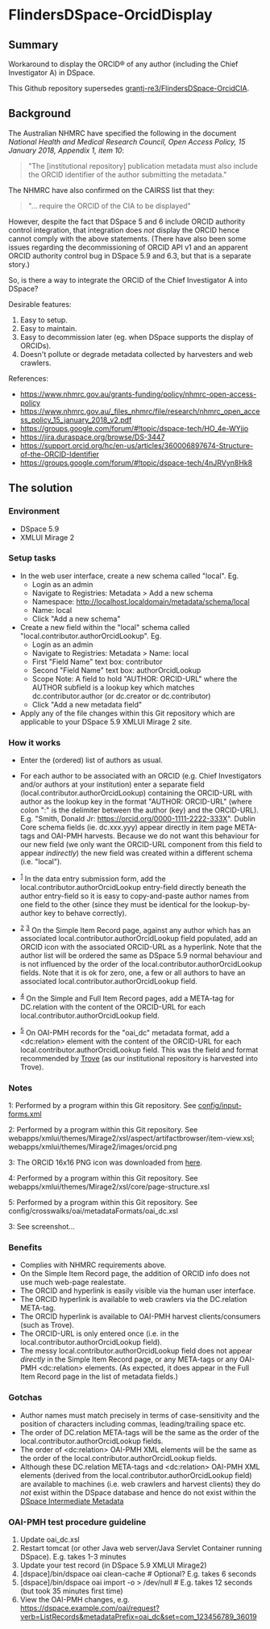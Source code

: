 FlindersDSpace-OrcidDisplay
===========================

## Summary

Workaround to display the ORCID® of any author (including the Chief
Investigator A) in DSpace. 

This Github repository supersedes [grantj-re3/FlindersDSpace-OrcidCIA](https://github.com/grantj-re3/FlindersDSpace-OrcidCIA).

## Background

The Australian NHMRC have specified the following in the document *National
Health and Medical Research Council, Open Access Policy, 15 January 2018,
Appendix 1, item 10*:

> "The [institutional repository] publication metadata must also include
> the ORCID identifier of the author submitting the metadata."

The NHMRC have also confirmed on the CAIRSS list that they:

> "... require the ORCID of the CIA to be displayed"

However, despite the fact that DSpace 5 and 6 include ORCID authority
control integration, that integration does *not* display the ORCID hence
cannot comply with the above statements. (There have also been some
issues regarding the decommissioning of ORCID API v1 and an apparent
ORCID authority control bug in DSpace 5.9 and 6.3, but that is a
separate story.)

So, is there a way to integrate the ORCID of the Chief Investigator A
into DSpace?

Desirable features:
1. Easy to setup.
2. Easy to maintain.
3. Easy to decommission later (eg. when DSpace supports the display of ORCIDs).
4. Doesn't pollute or degrade metadata collected by harvesters and web
   crawlers.

References:
- https://www.nhmrc.gov.au/grants-funding/policy/nhmrc-open-access-policy
- https://www.nhmrc.gov.au/_files_nhmrc/file/research/nhmrc_open_access_policy_15_january_2018_v2.pdf
- https://groups.google.com/forum/#!topic/dspace-tech/HO_4e-WYjjo
- https://jira.duraspace.org/browse/DS-3447
- https://support.orcid.org/hc/en-us/articles/360006897674-Structure-of-the-ORCID-Identifier
- https://groups.google.com/forum/#!topic/dspace-tech/4nJRVyn8Hk8


## The solution

### Environment
- DSpace 5.9
- XMLUI Mirage 2

### Setup tasks
- In the web user interface, create a new schema called "local". Eg.
  * Login as an admin 
  * Navigate to Registries: Metadata > Add a new schema
  * Namespace: http://localhost.localdomain/metadata/schema/local
  * Name: local
  * Click "Add a new schema"
- Create a new field within the "local" schema called
  "local.contributor.authorOrcidLookup". Eg. 
  * Login as an admin
  * Navigate to Registries: Metadata > Name: local
  * First "Field Name" text box: contributor
  * Second "Field Name" text box: authorOrcidLookup
  * Scope Note: A field to hold "AUTHOR: ORCID-URL" where the AUTHOR
    subfield is a lookup key which matches dc.contributor.author
    (or dc.creator or dc.contributor)
  * Click "Add a new metadata field"
- Apply any of the file changes within this Git repository which are
applicable to your DSpace 5.9 XMLUI Mirage 2 site.

### How it works
- Enter the (ordered) list of authors as usual.

- For each author to be associated with an ORCID (e.g. Chief Investigators
  and/or authors at your institution) enter a separate field
  (local.contributor.authorOrcidLookup) containing the ORCID-URL with
  author as the lookup key in the format "AUTHOR: ORCID-URL" (where colon
  ":" is the delimiter between the author (key) and the ORCID-URL). E.g.
  "Smith, Donald Jr: https://orcid.org/0000-1111-2222-333X". Dublin Core
  schema fields (ie. dc.xxx.yyy) appear directly in item page META-tags
  and OAI-PMH harvests. Because we do not want this behaviour for our
  new field (we only want the ORCID-URL component from this field to
  appear *indirectly*) the new field was created within a different
  schema (i.e. "local").

- <sup>[1](#fn1)</sup> In the data entry submission form, add the
  local.contributor.authorOrcidLookup entry-field directly beneath
  the author entry-field so it is easy to copy-and-paste author names
  from one field to the other (since they must be identical for the
  lookup-by-author key to behave correctly).

- <sup>[2](#fn2)</sup> <sup>[3](#fn3)</sup> On the Simple Item Record page, against any author which has an
  associated local.contributor.authorOrcidLookup field populated, add
  an ORCID icon with the associated ORCID-URL as a hyperlink. Note that
  the author list will be ordered the same as DSpace 5.9 normal behaviour
  and is not influenced by the order of the
  local.contributor.authorOrcidLookup fields. Note that it is ok for
  zero, one, a few or all authors to have an
  associated local.contributor.authorOrcidLookup field.

- <sup>[4](#fn4)</sup> On the Simple and Full Item Record pages, add a META-tag for
  DC.relation with the content of the ORCID-URL for each
  local.contributor.authorOrcidLookup field.

- <sup>[5](#fn5)</sup> On OAI-PMH records for the "oai_dc" metadata format, add a
  &lt;dc:relation&gt; element with the content of the ORCID-URL for
  each local.contributor.authorOrcidLookup field. This was the field
  and format recommended by [Trove](https://trove.nla.gov.au/)
  (as our institutional repository is harvested into Trove).

### Notes
<a name="fn1">1</a>: Performed by a program within this Git repository.
See [config/input-forms.xml](config/input-forms.xml)

<a name="fn2">2</a>: Performed by a program within this Git repository.
See webapps/xmlui/themes/Mirage2/xsl/aspect/artifactbrowser/item-view.xsl;
webapps/xmlui/themes/Mirage2/images/orcid.png

<a name="fn3">3</a>: The ORCID 16x16 PNG icon was downloaded from
[here](https://orcid.org/trademark-and-id-display-guidelines).

<a name="fn4">4</a>: Performed by a program within this Git repository.
See webapps/xmlui/themes/Mirage2/xsl/core/page-structure.xsl

<a name="fn5">5</a>: Performed by a program within this Git repository.
See config/crosswalks/oai/metadataFormats/oai_dc.xsl

3: See screenshot...

### Benefits
- Complies with NHMRC requirements above.
- On the Simple Item Record page, the addition of ORCID info does not use
  much web-page realestate.
- The ORCID and hyperlink is easily visible via the human user interface.
- The ORCID hyperlink is available to web crawlers via the DC.relation META-tag.
- The ORCID hyperlink is available to OAI-PMH harvest clients/consumers
  (such as Trove).
- The ORCID-URL is only entered once (i.e. in the
  local.contributor.authorOrcidLookup field).
- The messy local.contributor.authorOrcidLookup field does not appear
  *directly* in the Simple Item Record page, or any META-tags or any
  OAI-PMH &lt;dc:relation&gt; elements. (As expected, it does appear
  in the Full Item Record page in the list of metadata fields.)

### Gotchas
- Author names must match precisely in terms of case-sensitivity and the
  position of characters including commas, leading/trailing space etc.
- The order of DC.relation META-tags will be the same as the order of the
  local.contributor.authorOrcidLookup fields.
- The order of &lt;dc:relation&gt; OAI-PMH XML elements will be the same as the
  order of the local.contributor.authorOrcidLookup fields.
- Although these DC.relation META-tags and &lt;dc:relation&gt; OAI-PMH XML
  elements (derived from the local.contributor.authorOrcidLookup field)
  are available to machines (i.e. web crawlers and harvest clients) they
  do *not* exist within the DSpace database and hence do not exist within the
  [DSpace Intermediate Metadata](https://wiki.duraspace.org/display/DSPACE/DSpaceIntermediateMetadata)

### OAI-PMH test procedure guideline
1. Update oai_dc.xsl
2. Restart tomcat (or other Java web server/Java Servlet Container running
   DSpace). E.g. takes 1-3 minutes
3. Update your test record (in DSpace 5.9 XMLUI Mirage2)
4. [dspace]/bin/dspace oai clean-cache  # Optional? E.g. takes 6 seconds
5. [dspace]/bin/dspace oai import -o > /dev/null  # E.g. takes 12 seconds (but took 35 minutes first time)
6. View the OAI-PMH changes, e.g.
   https://dspace.example.com/oai/request?verb=ListRecords&metadataPrefix=oai_dc&set=com_123456789_36019

